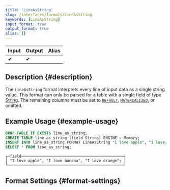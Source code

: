 ```yaml
---
title: 'LineAsString'
slug: /interfaces/formats/LineAsString
keywords: [LineAsString]
input_format: true
output_format: true
alias: []
---
```


| Input | Output | Alias |
|-------|--------|-------|
| ✔     | ✔      |       |

## Description {#description}

The `LineAsString` format interprets every line of input data as a single string value. 
This format can only be parsed for a table with a single field of type [String](/sql-reference/data-types/string.md). 
The remaining columns must be set to [`DEFAULT`](/sql-reference/statements/create/table.md/#default), [`MATERIALIZED`](/sql-reference/statements/create/view#materialized-view), or omitted.

## Example Usage {#example-usage}

```sql title="Query"
DROP TABLE IF EXISTS line_as_string;
CREATE TABLE line_as_string (field String) ENGINE = Memory;
INSERT INTO line_as_string FORMAT LineAsString "I love apple", "I love banana", "I love orange";
SELECT * FROM line_as_string;
```

```text title="Response"
┌─field─────────────────────────────────────────────┐
│ "I love apple", "I love banana", "I love orange"; │
└───────────────────────────────────────────────────┘
```

## Format Settings {#format-settings}